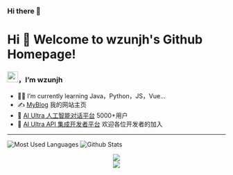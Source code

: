### Hi there 👋
# Hi 🎉 Welcome to wzunjh's Github Homepage!
### <img src="https://media.giphy.com/media/hvRJCLFzcasrR4ia7z/giphy.gif" width="25px">，I’m wzunjh

- 👨‍💻 I’m currently learning Java，Python，JS，Vue...
- ✍️ [MyBlog](https://wzunjh.top) 我的网站主页
- 💬 [AI Ultra 人工智能对话平台](https://chat.wzunjh.top) 5000+用户
- 🤖 [AI Ultra API 集成开发者平台](https://api.wzunjh.top) 欢迎各位开发者的加入

<hr/>

  ![Most Used Languages](https://github-readme-stats.vercel.app/api/top-langs/?username=wzunjh&theme=dark&layout=compact)
  ![Github Stats](https://github-readme-stats.vercel.app/api?username=wzunjh&show_icons=true&theme=dark&count_private=true)

<div align="center"> <img src="https://github-profile-trophy.vercel.app/?username=wzunjh" /> </div>

<div align="center"> <img src="https://github-readme-streak-stats.herokuapp.com/?user=wzunjh" /> </div>
